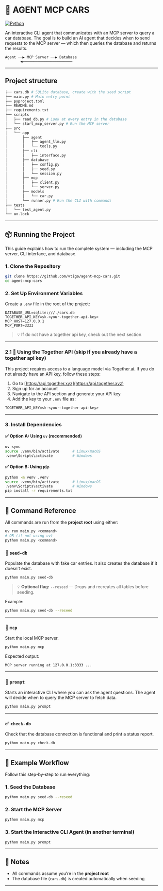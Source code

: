 # 🚗 AGENT MCP CARS

[![Python](https://img.shields.io/badge/python-3.12-blue)](https://www.python.org)

An interactive CLI agent that communicates with an MCP server to query a car database.
The goal is to build an AI agent that decides when to send requests to the MCP server — which then queries the database and returns the results.

```
Agent ──▶ MCP Server ──▶ Database  
       ◀───────────────────────
```
---
## Project structure

```bash
├── cars.db # SQLite database, create with the seed script
├── main.py # Main entry point
├── pyproject.toml
├── README.md
├── requirements.txt
├── scripts
│   ├── read_db.py # Look at every entry in the database
│   └── start_mcp_server.py # Run the MCP server
├── src
│   └── app
│       ├── agent
│       │   ├── agent_llm.py
│       │   └── tools.py
│       ├── cli
│       │   ├── interface.py
│       ├── database
│       │   ├── config.py
│       │   ├── seed.py
│       │   └── session.py
│       ├── mcp
│       │   ├── client.py
│       │   └── server.py
│       ├── models
│       │   └── car.py
│       └── runner.py # Run the CLI with commands
├── tests
│   └── test_agent.py
└── uv.lock
```

---

## 📦 Running the Project

This guide explains how to run the complete system — including the MCP server, CLI interface, and database.

### 1. Clone the Repository

```bash
git clone https://github.com/vtigo/agent-mcp-cars.git
cd agent-mcp-cars
```

### 2. Set Up Environment Variables

Create a `.env` file in the root of the project:

```env
DATABASE_URL=sqlite:///./cars.db
TOGETHER_API_KEY=sk-<your-together-api-key>
MCP_HOST=127.0.0.1
MCP_PORT=3333
```

> 💡 If do not have a together api key, check out the next section.

---

### 2.1 📡 Using the Together API (skip if you already have a together api key)

This project requires access to a language model via Together.ai. If you do not already have an API key, follow these steps:

1. Go to [https://api.together.xyz](https://api.together.xyz)
2. Sign up for an account
3. Navigate to the API section and generate your API key
4. Add the key to your `.env` file as:

```env
TOGETHER_API_KEY=sk-<your-together-api-key>
```
---

### 3. Install Dependencies

#### ✅ Option A: Using `uv` (recommended)

```bash
uv sync
source .venv/bin/activate      # Linux/macOS
.venv\Scripts\activate         # Windows
```

#### ✅ Option B: Using `pip`

```bash
python -m venv .venv
source .venv/bin/activate      # Linux/macOS
.venv\Scripts\activate         # Windows
pip install -r requirements.txt
```

---

## 🔧 Command Reference

All commands are run from the **project root** using either:

```bash
uv run main.py <command>
# OR (if not using uv)
python main.py <command>
```

### 📅 `seed-db`

Populate the database with fake car entries.
It also creates the database if it doesn't exist.

```bash
python main.py seed-db
```

> 💡 **Optional flag:**
> `--reseed` — Drops and recreates all tables before seeding.

Example:

```bash
python main.py seed-db --reseed
```

---

### 📧 `mcp`

Start the local MCP server.

```bash
python main.py mcp
```

Expected output:

```
MCP server running at 127.0.0.1:3333 ...
```

---

### 💬 `prompt`

Starts an interactive CLI where you can ask the agent questions.
The agent will decide when to query the MCP server to fetch data.

```bash
python main.py prompt
```

---

### ✅ `check-db`

Check that the database connection is functional and print a status report.

```bash
python main.py check-db
```

---

## 🧪 Example Workflow

Follow this step-by-step to run everything:

### 1. Seed the Database

```bash
python main.py seed-db --reseed
```

### 2. Start the MCP Server

```bash
python main.py mcp
```

### 3. Start the Interactive CLI Agent (in another terminal)

```bash
python main.py prompt
```

---

## 📌 Notes

* All commands assume you're in the **project root**
* The database file (`cars.db`) is created automatically when seeding

---
